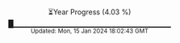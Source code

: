 <p align="center">
⏳Year Progress (4.03 %)<br>
█▁▁▁▁▁▁▁▁▁▁▁▁▁▁▁▁▁▁▁▁▁▁▁▁▁▁▁▁▁ <br>
<sub>Updated: Mon, 15 Jan 2024 18:02:43 GMT</sub>
</p>


